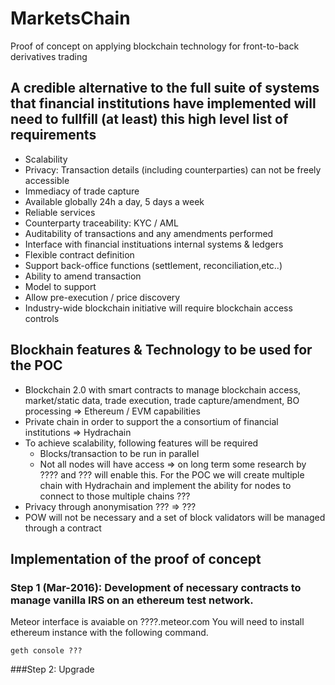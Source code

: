 # MarketsChain
Proof of concept on applying blockchain technology for front-to-back derivatives trading

## A credible alternative to the full suite of systems that financial institutions have implemented will need to fullfill (at least) this high level list of requirements
- Scalability
- Privacy: Transaction details (including counterparties) can not be freely accessible
- Immediacy of trade capture
- Available globally 24h a day, 5 days a week
- Reliable services
- Counterparty traceability: KYC / AML
- Auditability of transactions and any amendments performed
- Interface with financial instituations internal systems & ledgers
- Flexible contract definition
- Support back-office functions (settlement, reconciliation,etc..)
- Ability to amend transaction
- Model to support
- Allow pre-execution / price discovery
- Industry-wide blockchain initiative will require blockchain access controls

## Blockhain features & Technology to be used for the POC
- Blockchain 2.0 with smart contracts to manage blockchain access, market/static data, trade execution, trade capture/amendment, BO processing 
  => Ethereum / EVM capabilities
- Private chain in order to support the a consortium of financial institutions
  => Hydrachain
- To achieve scalability, following features will be required
  - Blocks/transaction to be run in parallel
  - Not all nodes will have access
  => on long term some research by ???? and ??? will enable this. For the POC we will create multiple chain with Hydrachain and implement the ability for nodes to connect to those multiple chains ???
- Privacy through anonymisation ???
  => ???
- POW will not be necessary and a set of block validators will be managed through a contract

## Implementation of the proof of concept
### Step 1 (Mar-2016): Development of necessary contracts to manage vanilla IRS on an ethereum test network.
Meteor interface is avaiable on ????.meteor.com
You will need to install ethereum instance with the following command.

```
geth console ???
```

###Step 2: Upgrade



